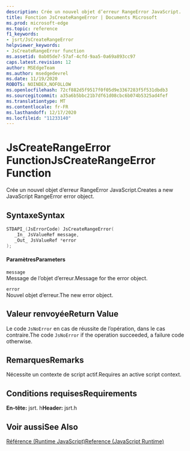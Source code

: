 ```yaml
---
description: Crée un nouvel objet d’erreur RangeError JavaScript.
title: Fonction JsCreateRangeError | Documents Microsoft
ms.prod: microsoft-edge
ms.topic: reference
f1_keywords:
- jsrt/JsCreateRangeError
helpviewer_keywords:
- JsCreateRangeError function
ms.assetid: 0ab05de7-57af-4cfd-9aa5-0a69a893cc97
caps.latest.revision: 12
author: MSEdgeTeam
ms.author: msedgedevrel
ms.date: 11/19/2020
ROBOTS: NOINDEX,NOFOLLOW
ms.openlocfilehash: 72cf882d5f9517f0f05d9e3367283f5f531dbdb3
ms.sourcegitcommit: a35a6b5bbc21b7df61d08cbc6b074b5325ad4fef
ms.translationtype: MT
ms.contentlocale: fr-FR
ms.lasthandoff: 12/17/2020
ms.locfileid: "11233140"
---
```

# <span data-ttu-id="17c98-103">JsCreateRangeError Function</span><span class="sxs-lookup"><span data-stu-id="17c98-103">JsCreateRangeError Function</span></span>

<span data-ttu-id="17c98-104">Crée un nouvel objet d’erreur RangeError JavaScript.</span><span class="sxs-lookup"><span data-stu-id="17c98-104">Creates a new JavaScript RangeError error object.</span></span>
  
## <span data-ttu-id="17c98-105">Syntaxe</span><span class="sxs-lookup"><span data-stu-id="17c98-105">Syntax</span></span>  
  
```cpp  
STDAPI_(JsErrorCode) JsCreateRangeError(  
   _In_ JsValueRef message,  
   _Out_ JsValueRef *error  
);  
```  
  
#### <span data-ttu-id="17c98-106">Paramètres</span><span class="sxs-lookup"><span data-stu-id="17c98-106">Parameters</span></span>  
 `message`  
 <span data-ttu-id="17c98-107">Message de l’objet d’erreur.</span><span class="sxs-lookup"><span data-stu-id="17c98-107">Message for the error object.</span></span>  
  
 `error`  
 <span data-ttu-id="17c98-108">Nouvel objet d’erreur.</span><span class="sxs-lookup"><span data-stu-id="17c98-108">The new error object.</span></span>  
  
## <span data-ttu-id="17c98-109">Valeur renvoyée</span><span class="sxs-lookup"><span data-stu-id="17c98-109">Return Value</span></span>  
 <span data-ttu-id="17c98-110">Le code `JsNoError` en cas de réussite de l’opération, dans le cas contraire.</span><span class="sxs-lookup"><span data-stu-id="17c98-110">The code `JsNoError` if the operation succeeded, a failure code otherwise.</span></span>  
  
## <span data-ttu-id="17c98-111">Remarques</span><span class="sxs-lookup"><span data-stu-id="17c98-111">Remarks</span></span>  
 <span data-ttu-id="17c98-112">Nécessite un contexte de script actif.</span><span class="sxs-lookup"><span data-stu-id="17c98-112">Requires an active script context.</span></span>  
  
## <span data-ttu-id="17c98-113">Conditions requises</span><span class="sxs-lookup"><span data-stu-id="17c98-113">Requirements</span></span>  
 <span data-ttu-id="17c98-114">**En-tête:** jsrt. h</span><span class="sxs-lookup"><span data-stu-id="17c98-114">**Header:** jsrt.h</span></span>  
  
## <span data-ttu-id="17c98-115">Voir aussi</span><span class="sxs-lookup"><span data-stu-id="17c98-115">See Also</span></span>  
 [<span data-ttu-id="17c98-116">Référence (Runtime JavaScript)</span><span class="sxs-lookup"><span data-stu-id="17c98-116">Reference (JavaScript Runtime)</span></span>](../chakra-hosting/reference-javascript-runtime.md)
